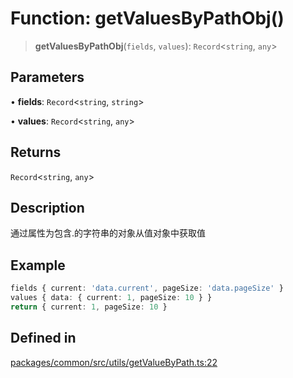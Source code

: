 # Function: getValuesByPathObj()

> **getValuesByPathObj**(`fields`, `values`): `Record`\<`string`, `any`\>

## Parameters

• **fields**: `Record`\<`string`, `string`\>

• **values**: `Record`\<`string`, `any`\>

## Returns

`Record`\<`string`, `any`\>

## Description

通过属性为包含.的字符串的对象从值对象中获取值

## Example

```ts
fields { current: 'data.current', pageSize: 'data.pageSize' }
values { data: { current: 1, pageSize: 10 } }
return { current: 1, pageSize: 10 }
```

## Defined in

[packages/common/src/utils/getValueByPath.ts:22](https://github.com/XiaoPiHong/xph-crud/blob/1453d1f4b2490c13545a9d7404efaaabc2a2fd0f/packages/common/src/utils/getValueByPath.ts#L22)
